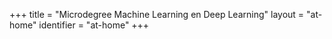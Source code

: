 +++
title = "Microdegree Machine Learning en Deep Learning"
layout = "at-home"
identifier = "at-home"
+++
